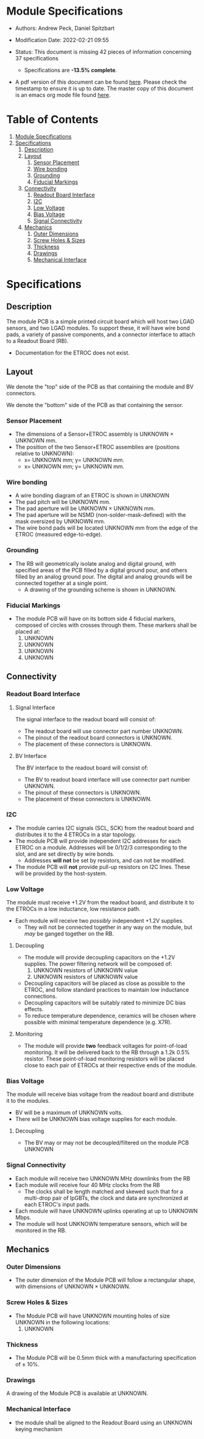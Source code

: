 

# Module Specifications

-   Authors: Andrew Peck, Daniel Spitzbart

-   Modification Date: 2022-02-21 09:55

-   Status: This document is missing 42 pieces of information concerning  37 specifications
    -   Specifications are **-13.5% complete**.

-   A pdf version of this document can be found [here](./module-specs.pdf). Please check the timestamp to ensure it is up to date. The master copy of this document is an emacs org mode file found [here](https://gitlab.cern.ch/cms-etl-electronics/readout-board-docs/-/blob/master/docs/Specifications/module-specs.org).


# Table of Contents

1.  [Module Specifications](#orgba601eb)
2.  [Specifications](#orge68a0cc)
    1.  [Description](#orge4a8b45)
    2.  [Layout](#org7d396bd)
        1.  [Sensor Placement](#org38170b8)
        2.  [Wire bonding](#orga28a76e)
        3.  [Grounding](#org06518d9)
        4.  [Fiducial Markings](#org5b373be)
    3.  [Connectivity](#org32b0195)
        1.  [Readout Board Interface](#org57ede94)
        2.  [I2C](#org50a677e)
        3.  [Low Voltage](#orgece7c5d)
        4.  [Bias Voltage](#org6c04f04)
        5.  [Signal Connectivity](#org1b67c1d)
    4.  [Mechanics](#orgeb89e01)
        1.  [Outer Dimensions](#org2f98dac)
        2.  [Screw Holes & Sizes](#org5a04c69)
        3.  [Thickness](#org844b21c)
        4.  [Drawings](#org25d89c7)
        5.  [Mechanical Interface](#org4ea5733)


# Specifications


## Description

The module PCB is a simple printed circuit board which will host two LGAD sensors, and two LGAD modules. To support these, it will have wire bond pads, a variety of passive components, and a connector interface to attach to a Readout Board (RB).

-   Documentation for the ETROC does not exist.


## Layout

We denote the "top" side of the PCB as that containing the module and BV connectors.

We denote the "bottom" side of the PCB as that containing the sensor.


### Sensor Placement

-   The dimensions of a Sensor+ETROC assembly is <span class="underline">UNKNOWN</span> &times; <span class="underline">UNKNOWN</span> mm.
-   The position of the two Sensor+ETROC assemblies are (positions relative to <span class="underline">UNKNOWN</span>):
    -   x= <span class="underline">UNKNOWN</span> mm;  y= <span class="underline">UNKNOWN</span> mm.
    -   x= <span class="underline">UNKNOWN</span> mm;  y= <span class="underline">UNKNOWN</span> mm.


### Wire bonding

-   A wire bonding diagram of an ETROC is shown in <span class="underline">UNKNOWN</span>
-   The pad pitch will be <span class="underline">UNKNOWN</span> mm.
-   The pad aperture will be <span class="underline">UNKNOWN</span> &times; <span class="underline">UNKNOWN</span> mm.
-   The pad aperture will be NSMD (non-solder-mask-defined) with the mask oversized by <span class="underline">UNKNOWN</span> mm.
-   The wire bond pads will be located <span class="underline">UNKNOWN</span> mm from the edge of the ETROC (measured edge-to-edge).


### Grounding

-   The RB will geometrically isolate analog and digital ground, with specified areas of the PCB filled by a digital ground pour, and others filled by an analog ground pour. The digital and analog grounds will be connected together at a single point.
    -   A drawing of the grounding scheme is shown in <span class="underline">UNKNOWN</span>.


### Fiducial Markings

-   The module PCB will have on its bottom side 4 fiducial markers, composed of circles with crosses through them. These markers shall be placed at:
    1.  <span class="underline">UNKNOWN</span>
    2.  <span class="underline">UNKNOWN</span>
    3.  <span class="underline">UNKNOWN</span>
    4.  <span class="underline">UNKNOWN</span>


## Connectivity


### Readout Board Interface

1.  Signal Interface

    The signal interface to the readout board will consist of:
    
    -   The readout board will use connector part number <span class="underline">UNKNOWN</span>.
    -   The pinout of the readout board connectors is <span class="underline">UNKNOWN</span>.
    -   The placement of these connectors is <span class="underline">UNKNOWN</span>.

2.  BV Interface

    The BV interface to the readout board will consist of:
    
    -   The BV to readout board interface will use connector part number <span class="underline">UNKNOWN</span>.
    -   The pinout of these connectors is <span class="underline">UNKNOWN</span>.
    -   The placement of these connectors is <span class="underline">UNKNOWN</span>.


### I2C

-   The module carries I2C signals (SCL, SCK) from the readout board and distributes it to the 4 ETROCs in a star topology.
-   The module PCB will provide independent I2C addresses for each ETROC on a module. Addresses will be 0/1/2/3 corresponding to the slot, and are set directly by wire bonds.
    -   Addresses **will not** be set by resistors, and can not be modified.
-   The module PCB will **not** provide pull-up resistors on I2C lines. These will be provided by the host-system.


### Low Voltage

The module must receive +1.2V from the readout board, and distribute it to the ETROCs in a low inductance, low resistance path.

-   Each module will receive two *possibly* independent +1.2V supplies.
    -   They will not be connected together in any way on the module, but *may* be ganged together on the RB.

1.  Decoupling

    -   The module will provide decoupling capacitors on the +1.2V supplies. The power filtering network will be composed of:
        1.  <span class="underline">UNKNOWN</span> resistors of <span class="underline">UNKNOWN</span> value
        2.  <span class="underline">UNKNOWN</span> resistors of <span class="underline">UNKNOWN</span> value
    -   Decoupling capacitors will be placed as close as possible to the ETROC, and follow standard practices to maintain low inductance connections.
    -   Decoupling capacitors will be suitably rated to minimize DC bias effects.
    -   To reduce temperature dependence, ceramics will be chosen where possible with minimal temperature dependence (e.g. X7R).

2.  Monitoring

    -   The module will provide **two** feedback voltages for point-of-load monitoring. It will be delivered back to the RB through a 1.2k 0.5% resistor. These point-of-load monitoring resistors will be placed close to each pair of ETROCs at their respective ends of the module.


### Bias Voltage

The module will receive bias voltage from the readout board and distribute it to the modules.

-   BV will be a maximum of <span class="underline">UNKNOWN</span> volts.
-   There will be <span class="underline">UNKNOWN</span> bias voltage supplies for each module.

1.  Decoupling

    -   The BV may or may not be decoupled/filtered on the module PCB <span class="underline">UNKNOWN</span>


### Signal Connectivity

-   Each module will receive two <span class="underline">UNKNOWN</span> MHz downlinks from the RB
-   Each module will receive four 40 MHz clocks from the RB
    -   The clocks shall be length matched and skewed such that for a multi-drop pair of lpGBTs, the clock and data are synchronized at each ETROC's input pads.
-   Each module will have <span class="underline">UNKNOWN</span> uplinks operating at up to <span class="underline">UNKNOWN</span> Mbps.
-   The module will host <span class="underline">UNKNOWN</span> temperature sensors, which will be monitored in the RB.


## Mechanics


### Outer Dimensions

-   The outer dimension of the Module PCB will follow a rectangular shape, with dimensions of <span class="underline">UNKNOWN</span> &times; <span class="underline">UNKNOWN</span>.


### Screw Holes & Sizes

-   The Module PCB will have <span class="underline">UNKNOWN</span> mounting holes of size <span class="underline">UNKNOWN</span> in the following locations:
    1.  <span class="underline">UNKNOWN</span>


### Thickness

-   The Module PCB will be 0.5mm thick with a manufacturing specification of &plusmn; 10%.


### Drawings

A drawing of the Module PCB is available at <span class="underline">UNKNOWN</span>.


### Mechanical Interface

-   the module shall be aligned to the Readout Board using an <span class="underline">UNKNOWN</span> keying mechanism

